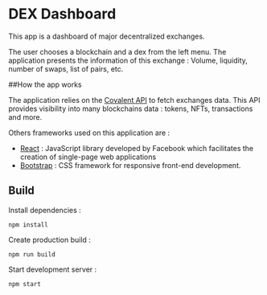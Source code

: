 # DEX Dashboard

This app is a dashboard of major decentralized exchanges.

The user chooses a blockchain and a dex from the left menu.
The application presents the information of this exchange : Volume, liquidity, number of swaps, list of pairs, etc.

##How the app works

The application relies on the [Covalent API](https://www.covalenthq.com) to fetch exchanges data. This API provides visibility into many blockchains data : tokens, NFTs, transactions and more.

Others frameworks used on this application are :
* [React](https://reactjs.org/) : JavaScript library developed by Facebook which facilitates the creation of single-page web applications 
* [Bootstrap](https://getbootstrap.com/) :  CSS framework for responsive front-end development.

## Build

Install dependencies :
```
npm install
```

Create production build :
```
npm run build
```

Start development server :
```
npm start
```